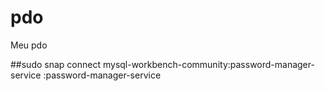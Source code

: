 # pdo
Meu pdo

##sudo snap connect mysql-workbench-community:password-manager-service :password-manager-service
